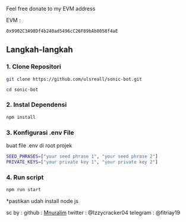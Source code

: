 Feel free donate to my EVM address

EVM :

```bash
0x9902C3A98Df4b240ad5496cC26F89bAb8058f4aE
```



## Langkah-langkah

### 1. Clone Repositori

```bash
git clone https://github.com/ulsreall/sonic-bot.git
```

```
cd sonic-bot
```

### 2. Instal Dependensi

```bash
npm install
```

### 3. Konfigurasi .env File

buat file .env di root projek

```bash
SEED_PHRASES=["your seed phrase 1", "your seed phrase 2"]
PRIVATE_KEYS=["your private key 1", "your private key 2"]
```

### 4. Run script

```bash
npm run start
```

\*pastikan udah install node js

sc by :
github : [Mnuralim](https://github.com/Mnuralim)
twitter : @Izzycracker04
telegram : @fitriay19

